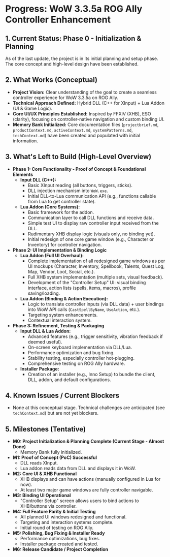 # Progress: WoW 3.3.5a ROG Ally Controller Enhancement

## 1. Current Status: Phase 0 - Initialization & Planning

As of the last update, the project is in its initial planning and setup phase. The core concept and high-level design have been established.

## 2. What Works (Conceptual)

*   **Project Vision:** Clear understanding of the goal to create a seamless controller experience for WoW 3.3.5a on ROG Ally.
*   **Technical Approach Defined:** Hybrid DLL (C++ for XInput) + Lua Addon (UI & Game Logic).
*   **Core UI/UX Principles Established:** Inspired by FFXIV (XHB), ESO (clarity), focusing on controller-native navigation and custom binding UI.
*   **Memory Bank Initialized:** Core documentation files (`projectbrief.md`, `productContext.md`, `activeContext.md`, `systemPatterns.md`, `techContext.md`) have been created and populated with initial information.

## 3. What's Left to Build (High-Level Overview)

*   **Phase 1: Core Functionality - Proof of Concept & Foundational Elements**
    *   **Input DLL (C++):**
        *   Basic XInput reading (all buttons, triggers, sticks).
        *   DLL injection mechanism into `WoW.exe`.
        *   Initial DLL-to-Lua communication API (e.g., functions callable from Lua to get controller state).
    *   **Lua Addon (Core Systems):**
        *   Basic framework for the addon.
        *   Communication layer to call DLL functions and receive data.
        *   Simple test UI to display raw controller input received from the DLL.
        *   Rudimentary XHB display logic (visuals only, no binding yet).
        *   Initial redesign of one core game window (e.g., Character or Inventory) for controller navigation.
*   **Phase 2: UI Implementation & Binding Logic**
    *   **Lua Addon (Full UI Overhaul):**
        *   Complete implementation of all redesigned game windows as per UI mockups (Character, Inventory, Spellbook, Talents, Quest Log, Map, Vendor, Loot, Social, etc.).
        *   Full XHB system implementation (multiple sets, visual feedback).
        *   Development of the "Controller Setup" UI: visual binding interface, action lists (spells, items, macros), profile saving/loading.
    *   **Lua Addon (Binding & Action Execution):**
        *   Logic to translate controller inputs (via DLL data) + user bindings into WoW API calls (`CastSpellByName`, `UseAction`, etc.).
        *   Targeting system enhancements.
        *   Contextual interaction system.
*   **Phase 3: Refinement, Testing & Packaging**
    *   **Input DLL & Lua Addon:**
        *   Advanced features (e.g., trigger sensitivity, vibration feedback if deemed useful).
        *   On-screen keyboard implementation via DLL/Lua.
        *   Performance optimization and bug fixing.
        *   Stability testing, especially controller hot-plugging.
        *   Comprehensive testing on ROG Ally hardware.
    *   **Installer Package:**
        *   Creation of an installer (e.g., Inno Setup) to bundle the client, DLL, addon, and default configurations.

## 4. Known Issues / Current Blockers

*   None at this conceptual stage. Technical challenges are anticipated (see `techContext.md`) but are not yet blockers.

## 5. Milestones (Tentative)

*   **M0: Project Initialization & Planning Complete (Current Stage - Almost Done)**
    *   Memory Bank fully initialized.
*   **M1: Proof of Concept (PoC) Successful**
    *   DLL reads XInput.
    *   Lua addon reads data from DLL and displays it in WoW.
*   **M2: Core UI & XHB Functional**
    *   XHB displays and can have actions (manually configured in Lua for now).
    *   At least two major game windows are fully controller navigable.
*   **M3: Binding UI Operational**
    *   "Controller Setup" screen allows users to bind actions to XHB/buttons via controller.
*   **M4: Full Feature Parity & Initial Testing**
    *   All planned UI windows redesigned and functional.
    *   Targeting and interaction systems complete.
    *   Initial round of testing on ROG Ally.
*   **M5: Polishing, Bug Fixing & Installer Ready**
    *   Performance optimizations, bug fixes.
    *   Installer package created and tested.
*   **M6: Release Candidate / Project Completion** 